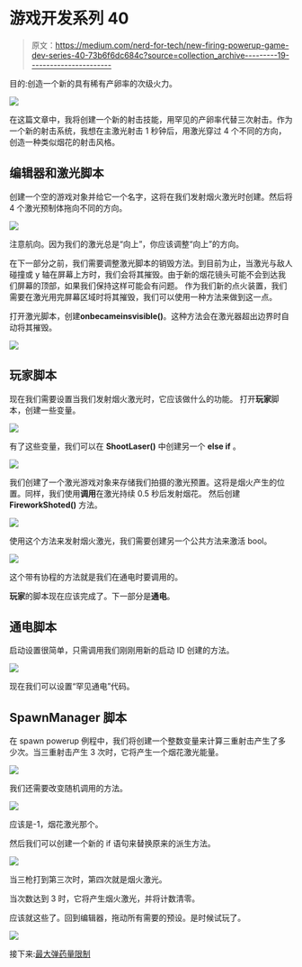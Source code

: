 # 游戏开发系列 40

> 原文：<https://medium.com/nerd-for-tech/new-firing-powerup-game-dev-series-40-73b6f6dc684c?source=collection_archive---------19----------------------->

目的:创造一个新的具有稀有产卵率的次级火力。

![](img/d6ef0efc64904481ea5aec8250e6b63e.png)

在这篇文章中，我将创建一个新的射击技能，用罕见的产卵率代替三次射击。作为一个新的射击系统，我想在主激光射击 1 秒钟后，用激光穿过 4 个不同的方向，创造一种类似烟花的射击风格。

## 编辑器和激光脚本

创建一个空的游戏对象并给它一个名字，这将在我们发射烟火激光时创建。然后将 4 个激光预制体拖向不同的方向。

![](img/a59b4320208d3e87f2f57340803d7956.png)

注意航向。因为我们的激光总是“向上”，你应该调整“向上”的方向。

在下一部分之前，我们需要调整激光脚本的销毁方法。到目前为止，当激光与敌人碰撞或 y 轴在屏幕上方时，我们会将其摧毁。由于新的烟花镜头可能不会到达我们屏幕的顶部，如果我们保持这样可能会有问题。
作为我们新的点火装置，我们需要在激光用完屏幕区域时将其摧毁，我们可以使用一种方法来做到这一点。

打开激光脚本，创建**onbecameinsvisible()**。这种方法会在激光器超出边界时自动将其摧毁。

![](img/3dbe843c8c83c21f43e89b58c1045e90.png)

## 玩家脚本

现在我们需要设置当我们发射烟火激光时，它应该做什么的功能。
打开**玩家**脚本，创建一些变量。

![](img/3917064e17800091e7ac8d657a19dd9c.png)

有了这些变量，我们可以在 **ShootLaser()** 中创建另一个 **else if** 。

![](img/dfc5a94494c96d9bf7b89c586623c13d.png)

我们创建了一个激光游戏对象来存储我们拍摄的激光预置。这将是烟火产生的位置。同样，我们使用**调用**在激光持续 0.5 秒后发射烟花。
然后创建 **FireworkShoted()** 方法。

![](img/e92ed4df584225b1d6f5d92a0b9a863d.png)

使用这个方法来发射烟火激光，我们需要创建另一个公共方法来激活 bool。

![](img/2114d632379d2da252539f235bf626aa.png)

这个带有协程的方法就是我们在通电时要调用的。

**玩家**的脚本现在应该完成了。下一部分是**通电**。

## 通电脚本

启动设置很简单，只需调用我们刚刚用新的启动 ID 创建的方法。

![](img/44d3884a73d70e7bcc8b7440faa15f8c.png)

现在我们可以设置“罕见通电”代码。

## SpawnManager 脚本

在 spawn powerup 例程中，我们将创建一个整数变量来计算三重射击产生了多少次。当三重射击产生 3 次时，它将产生一个烟花激光能量。

![](img/decaf2482d16098d9f83a9e3d28ecf8f.png)

我们还需要改变随机调用的方法。

![](img/0632df3dadd3ad88ab33332f5aa22c6d.png)

应该是-1，烟花激光那个。

然后我们可以创建一个新的 if 语句来替换原来的派生方法。

![](img/edca5643f532f8b0d77f19484833ddc6.png)

当三枪打到第三次时，第四次就是烟火激光。

当次数达到 3 时，它将产生烟火激光，并将计数清零。

应该就这些了。回到编辑器，拖动所有需要的预设。是时候试玩了。

![](img/7ebef16f01c267ec45433f0ad7be8301.png)

接下来:[最大弹药量限制](https://sj-jason-liu.medium.com/the-maximum-ammo-amount-limit-game-dev-series-41-e7b806ee21c)